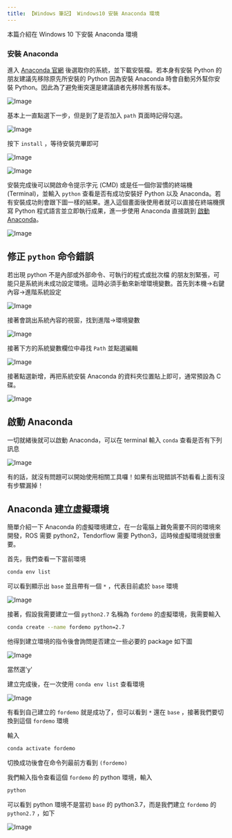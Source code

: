 ```yaml
---
title: 【Windows 筆記】 Windows10 安裝 Anaconda 環境
---
```

本篇介紹在 Windows 10 下安裝 Anaconda 環境

### 安裝 Anaconda

進入 [Anaconda 官網](https://github.com/andy6804tw/machine-learning/blob/master/0-introduction) 後選取你的系統，並下載安裝檔。若本身有安裝 Python 的朋友建議先移除原先所安裝的 Python 因為安裝 Anaconda 時會自動另外幫你安裝 Python。因此為了避免衝突還是建議讀者先移除舊有版本。

![Image](https://i.imgur.com/J3Yb1kv.png)

基本上一直點選下一步，但是到了是否加入 `path` 頁面時記得勾選。

![Image](https://i.imgur.com/xsqGWSq.png)

按下 `install` ，等待安裝完畢即可

![Image](https://i.imgur.com/GdUJOcM.png)

![Image](https://i.imgur.com/vTOrXd9.png)

安裝完成後可以開啟命令提示字元 (CMD) 或是任一個你習慣的終端機 (Terminal)，並輸入 `python` 查看是否有成功安裝好 Python 以及 Anaconda。若有安裝成功則會跟下圖一樣的結果。進入這個畫面後使用者就可以直接在終端機撰寫 Python 程式語言並立即執行成果，進一步使用 Anaconda 直接跳到 [啟動 Anaconda](#啟動Anaconda)。

![Image](https://i.imgur.com/Y86qfaY.png)

## 修正 `python` 命令錯誤

若出現 python 不是內部或外部命令、可執行的程式或批次檔 的朋友別緊張，可能只是系統尚未成功設定環境。這時必須手動來新增環境變數。首先到本機->右鍵內容->進階系統設定

![Image](https://i.imgur.com/MpN5cdn.png)

接著會跳出系統內容的視窗，找到進階->環境變數

![Image](https://i.imgur.com/4rS3uax.png)

接著下方的系統變數欄位中尋找 `Path` 並點選編輯

![Image](https://i.imgur.com/RQk4RCq.png)

接著點選新增，再把系統安裝 Anaconda 的資料夾位置貼上即可，通常預設為 C 碟。

![Image](https://i.imgur.com/ASFMXg4.png)

## 啟動 Anaconda

一切就緒後就可以啟動 Anaconda，可以在 terminal 輸入 `conda` 查看是否有下列訊息

![Image](https://i.imgur.com/Udn6ZVY.png)

有的話，就沒有問題可以開始使用相關工具囉！如果有出現錯誤不妨看看上面有沒有步驟漏掉！

## Anaconda 建立虛擬環境

簡單介紹一下 Anaconda 的虛擬環境建立，在一台電腦上難免需要不同的環境來開發，ROS 需要 python2，Tendorflow 需要 Python3，這時候虛擬環境就很重要。

首先，我們查看一下當前環境

``` bash
conda env list
```

可以看到顯示出 `base` 並且帶有一個 `*` ，代表目前處於 `base` 環境

![Image](https://i.imgur.com/Aunxw2d.png)

接著，假設我需要建立一個 `python2.7` 名稱為 `fordemo` 的虛擬環境，我需要輸入

``` bash
conda create --name fordemo python=2.7
```

他得到建立環境的指令後會詢問是否建立一些必要的 package 如下圖

![Image](https://i.imgur.com/gtrNJoI.png)

當然選'y'

建立完成後，在一次使用 `conda env list` 查看環境

![Image](https://i.imgur.com/dJj4H26.png)

有看到自己建立的 `fordemo` 就是成功了，但可以看到 `*` 還在 `base` ，接著我們要切換到這個 `fordemo` 環境

輸入

``` bash
conda activate fordemo
```

切換成功後會在命令列最前方看到 `(fordemo)`

我們輸入指令查看這個 `fordemo` 的 python 環境，輸入

``` bash
python
```

可以看到 python 環境不是當初 `base` 的 python3.7，而是我們建立 `fordemo` 的 `python2.7` ，如下

![Image](https://i.imgur.com/gVC45qG.png)
